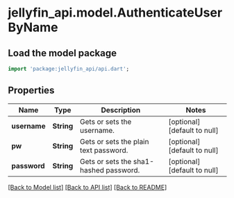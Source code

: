 # jellyfin_api.model.AuthenticateUserByName

## Load the model package
```dart
import 'package:jellyfin_api/api.dart';
```

## Properties
Name | Type | Description | Notes
------------ | ------------- | ------------- | -------------
**username** | **String** | Gets or sets the username. | [optional] [default to null]
**pw** | **String** | Gets or sets the plain text password. | [optional] [default to null]
**password** | **String** | Gets or sets the sha1-hashed password. | [optional] [default to null]

[[Back to Model list]](../README.md#documentation-for-models) [[Back to API list]](../README.md#documentation-for-api-endpoints) [[Back to README]](../README.md)


